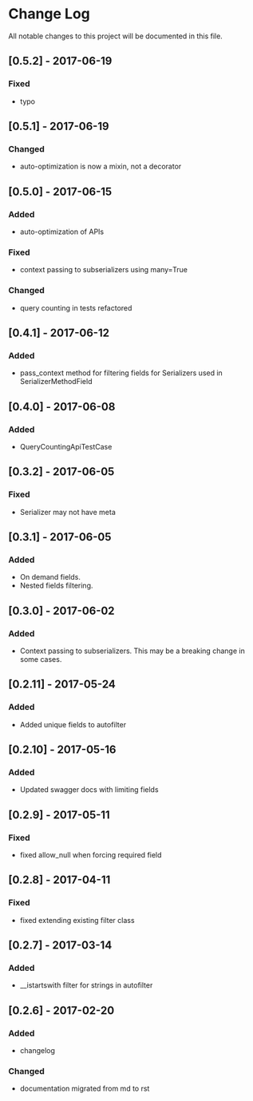 # Change Log
All notable changes to this project will be documented in this file.
## [0.5.2] - 2017-06-19
### Fixed
- typo

## [0.5.1] - 2017-06-19
### Changed
- auto-optimization is now a mixin, not a decorator

## [0.5.0] - 2017-06-15
### Added
- auto-optimization of APIs

### Fixed
- context passing to subserializers using many=True

### Changed
- query counting in tests refactored

## [0.4.1] - 2017-06-12
### Added
- pass_context method for filtering fields for Serializers used in SerializerMethodField

## [0.4.0] - 2017-06-08
### Added
- QueryCountingApiTestCase

## [0.3.2] - 2017-06-05
### Fixed
- Serializer may not have meta

## [0.3.1] - 2017-06-05
### Added
- On demand fields.
- Nested fields filtering.

## [0.3.0] - 2017-06-02
### Added
- Context passing to subserializers. This may be a breaking change in some cases.

## [0.2.11] - 2017-05-24
### Added
- Added unique fields to autofilter

## [0.2.10] - 2017-05-16
### Added
- Updated swagger docs with limiting fields

## [0.2.9] - 2017-05-11
### Fixed
- fixed allow_null when forcing required field

## [0.2.8] - 2017-04-11
### Fixed
- fixed extending existing filter class

## [0.2.7] - 2017-03-14
### Added
- __istartswith filter for strings in autofilter

## [0.2.6] - 2017-02-20
### Added
- changelog

### Changed
- documentation migrated from md to rst


